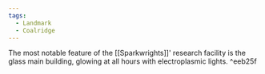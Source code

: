 ```yaml
---
tags:
  - Landmark
  - Coalridge
---
```



The most notable feature of the [[Sparkwrights]]' research facility is the glass main building, glowing at all hours with electroplasmic lights. ^eeb25f